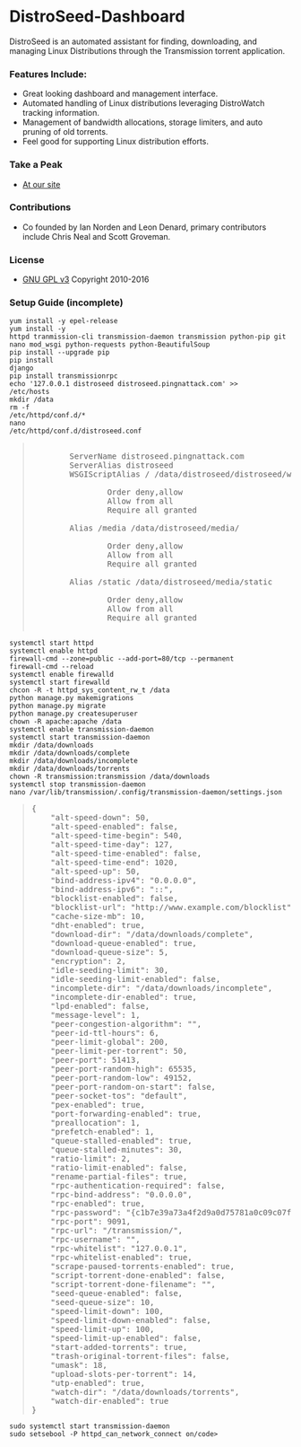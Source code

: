 # DistroSeed-Dashboard
DistroSeed is an automated assistant for finding, downloading, and managing Linux Distributions through the Transmission torrent application.

### Features Include: ###
* Great looking dashboard and management interface.
* Automated handling of Linux distributions leveraging DistroWatch tracking information.
* Management of bandwidth allocations, storage limiters, and auto pruning of old torrents.
* Feel good for supporting Linux distribution efforts.

### Take a Peak ###
* [At our site](https://distroseed.com)

### Contributions ###
* Co founded by Ian Norden and Leon Denard, primary contributors include Chris Neal and Scott Groveman.

### License ###
* [GNU GPL v3](http://www.gnu.org/licenses/gpl.html)
Copyright 2010-2016


### Setup Guide (incomplete) ###
<code>yum install -y epel-release</code><br />
<code>yum install -y httpd tranmission-cli transmission-daemon transmission python-pip git nano mod_wsgi python-requests python-BeautifulSoup</code><br />
<code>pip install --upgrade pip</code><br />
<code>pip install django</code><br />
<code>pip install transmissionrpc</code><br />
<code>echo '127.0.0.1   distroseed distroseed.pingnattack.com' >> /etc/hosts</code><br />
<code>mkdir /data</code><br />
<code>rm -f /etc/httpd/conf.d/*</code><br />
<code>nano /etc/httpd/conf.d/distroseed.conf</code><br />
<blockquote><pre>
<VirtualHost *:80>
        ServerName distroseed.pingnattack.com
        ServerAlias distroseed
        WSGIScriptAlias / /data/distroseed/distroseed/wsgi.py
        <Directory "/data/distroseed/distroseed/">
                Order deny,allow
                Allow from all
                Require all granted
        </Directory>        
        Alias /media /data/distroseed/media/
        <Directory "/data/distroseed/media/">
                Order deny,allow
                Allow from all
                Require all granted
        </Directory>
        Alias /static /data/distroseed/media/static
        <Directory "/data/distroseed/media/static">
                Order deny,allow
                Allow from all
                Require all granted
        </Directory>
</VirtualHost></pre>
</blockquote>
<code>systemctl start httpd</code><br />
<code>systemctl enable httpd</code><br />
<code>firewall-cmd --zone=public --add-port=80/tcp --permanent</code><br />
<code>firewall-cmd --reload</code><br />
<code>systemctl enable firewalld</code><br />
<code>systemctl start firewalld</code><br />
<code>chcon -R -t httpd_sys_content_rw_t /data</code><br />
<code>python manage.py makemigrations</code><br />
<code>python manage.py migrate</code><br />
<code>python manage.py createsuperuser</code><br />
<code>chown -R apache:apache /data</code><br />
<code>systemctl enable transmission-daemon</code><br />
<code>systemctl start transmission-daemon</code><br />
<code>mkdir /data/downloads</code><br />
<code>mkdir /data/downloads/complete</code><br />
<code>mkdir /data/downloads/incomplete</code><br />
<code>mkdir /data/downloads/torrents</code><br />
<code>chown -R transmission:transmission /data/downloads</code><br />
<code>systemctl stop transmission-daemon</code><br />
<code>nano /var/lib/transmission/.config/transmission-daemon/settings.json</code><br />
<blockquote><pre>
{
    "alt-speed-down": 50, 
    "alt-speed-enabled": false, 
    "alt-speed-time-begin": 540, 
    "alt-speed-time-day": 127, 
    "alt-speed-time-enabled": false, 
    "alt-speed-time-end": 1020, 
    "alt-speed-up": 50, 
    "bind-address-ipv4": "0.0.0.0", 
    "bind-address-ipv6": "::", 
    "blocklist-enabled": false, 
    "blocklist-url": "http://www.example.com/blocklist", 
    "cache-size-mb": 10, 
    "dht-enabled": true, 
    "download-dir": "/data/downloads/complete", 
    "download-queue-enabled": true, 
    "download-queue-size": 5, 
    "encryption": 2, 
    "idle-seeding-limit": 30, 
    "idle-seeding-limit-enabled": false, 
    "incomplete-dir": "/data/downloads/incomplete", 
    "incomplete-dir-enabled": true, 
    "lpd-enabled": false, 
    "message-level": 1, 
    "peer-congestion-algorithm": "", 
    "peer-id-ttl-hours": 6, 
    "peer-limit-global": 200, 
    "peer-limit-per-torrent": 50, 
    "peer-port": 51413, 
    "peer-port-random-high": 65535, 
    "peer-port-random-low": 49152, 
    "peer-port-random-on-start": false, 
    "peer-socket-tos": "default", 
    "pex-enabled": true, 
    "port-forwarding-enabled": true, 
    "preallocation": 1, 
    "prefetch-enabled": 1, 
    "queue-stalled-enabled": true, 
    "queue-stalled-minutes": 30, 
    "ratio-limit": 2, 
    "ratio-limit-enabled": false, 
    "rename-partial-files": true, 
    "rpc-authentication-required": false, 
    "rpc-bind-address": "0.0.0.0", 
    "rpc-enabled": true, 
    "rpc-password": "{c1b7e39a73a4f2d9a0d75781a0c09c07fbfb5d527W3bwH1f", 
    "rpc-port": 9091, 
    "rpc-url": "/transmission/", 
    "rpc-username": "", 
    "rpc-whitelist": "127.0.0.1", 
    "rpc-whitelist-enabled": true, 
    "scrape-paused-torrents-enabled": true, 
    "script-torrent-done-enabled": false, 
    "script-torrent-done-filename": "", 
    "seed-queue-enabled": false, 
    "seed-queue-size": 10, 
    "speed-limit-down": 100, 
    "speed-limit-down-enabled": false, 
    "speed-limit-up": 100, 
    "speed-limit-up-enabled": false, 
    "start-added-torrents": true, 
    "trash-original-torrent-files": false, 
    "umask": 18, 
    "upload-slots-per-torrent": 14, 
    "utp-enabled": true, 
    "watch-dir": "/data/downloads/torrents", 
    "watch-dir-enabled": true
}
</pre></blockquote> 
<code>sudo systemctl start transmission-daemon</code><br />
<code>sudo setsebool -P httpd_can_network_connect on/code><br />
